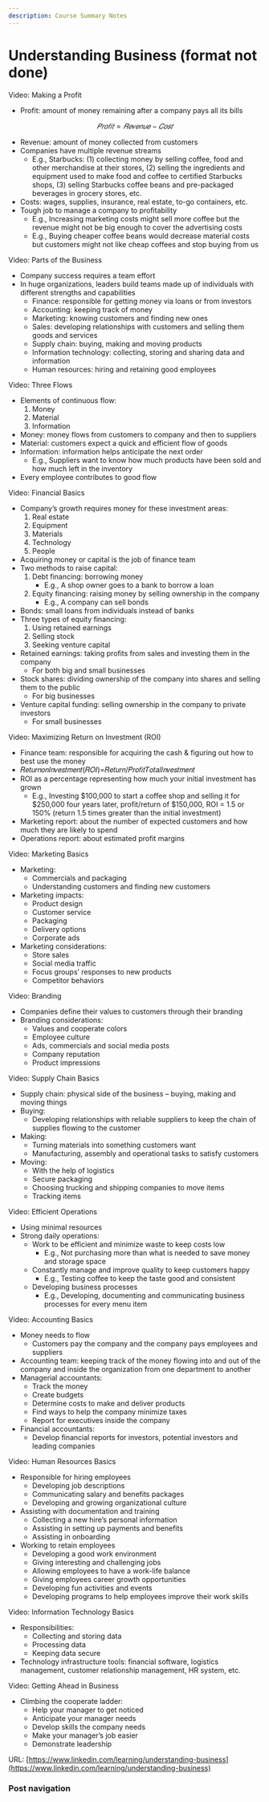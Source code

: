 ```yaml
---
description: Course Summary Notes
---
```


# Understanding Business (format not done)

Video: Making a Profit

* Profit: amount of money remaining after a company pays all its bills

$$
𝑃𝑟𝑜𝑓𝑖𝑡=𝑅𝑒𝑣𝑒𝑛𝑢𝑒−𝐶𝑜𝑠𝑡
$$

* Revenue: amount of money collected from customers
* Companies have multiple revenue streams
  * E.g., Starbucks: (1) collecting money by selling coffee, food and other merchandise at their stores, (2) selling the ingredients and equipment used to make food and coffee to certified Starbucks shops, (3) selling Starbucks coffee beans and pre-packaged beverages in grocery stores, etc.
* Costs: wages, supplies, insurance, real estate, to-go containers, etc.
* Tough job to manage a company to profitability
  * E.g., Increasing marketing costs might sell more coffee but the revenue might not be big enough to cover the advertising costs
  * E.g., Buying cheaper coffee beans would decrease material costs but customers might not like cheap coffees and stop buying from us



Video: Parts of the Business

* Company success requires a team effort
* In huge organizations, leaders build teams made up of individuals with different strengths and capabilities
  * Finance: responsible for getting money via loans or from investors
  * Accounting: keeping track of money
  * Marketing: knowing customers and finding new ones
  * Sales: developing relationships with customers and selling them goods and services
  * Supply chain: buying, making and moving products
  * Information technology: collecting, storing and sharing data and information
  * Human resources: hiring and retaining good employees



Video: Three Flows

* Elements of continuous flow:
  1. Money
  2. Material
  3. Information
* Money: money flows from customers to company and then to suppliers
* Material: customers expect a quick and efficient flow of goods
* Information: information helps anticipate the next order
  * E.g., Suppliers want to know how much products have been sold and how much left in the inventory
* Every employee contributes to good flow



Video: Financial Basics

* Company’s growth requires money for these investment areas:
  1. Real estate
  2. Equipment
  3. Materials
  4. Technology
  5. People
* Acquiring money or capital is the job of finance team
* Two methods to raise capital:
  1. Debt financing: borrowing money
     * E.g., A shop owner goes to a bank to borrow a loan
  2. Equity financing: raising money by selling ownership in the company
     * E.g., A company can sell bonds
* Bonds: small loans from individuals instead of banks
* Three types of equity financing:
  1. Using retained earnings
  2. Selling stock
  3. Seeking venture capital
* Retained earnings: taking profits from sales and investing them in the company
  * For both big and small businesses
* Stock shares: dividing ownership of the company into shares and selling them to the public
  * For big businesses
* Venture capital funding: selling ownership in the company to private investors
  * For small businesses



Video: Maximizing Return on Investment (ROI)

* Finance team: responsible for acquiring the cash & figuring out how to best use the money
* 𝑅𝑒𝑡𝑢𝑟𝑛𝑜𝑛𝐼𝑛𝑣𝑒𝑠𝑡𝑚𝑒𝑛𝑡(𝑅𝑂𝐼)=𝑅𝑒𝑡𝑢𝑟𝑛/𝑃𝑟𝑜𝑓𝑖𝑡𝑇𝑜𝑡𝑎𝑙𝐼𝑛𝑣𝑒𝑠𝑡𝑚𝑒𝑛𝑡
* ROI as a percentage representing how much your initial investment has grown
  * E.g., Investing $100,000 to start a coffee shop and selling it for $250,000 four years later, profit/return of $150,000, ROI = 1.5 or 150% (return 1.5 times greater than the initial investment)
* Marketing report: about the number of expected customers and how much they are likely to spend
* Operations report: about estimated profit margins



Video: Marketing Basics

* Marketing:
  * Commercials and packaging
  * Understanding customers and finding new customers
* Marketing impacts:
  * Product design
  * Customer service
  * Packaging
  * Delivery options
  * Corporate ads
* Marketing considerations:
  * Store sales
  * Social media traffic
  * Focus groups’ responses to new products
  * Competitor behaviors



Video: Branding

* Companies define their values to customers through their branding
* Branding considerations:
  * Values and cooperate colors
  * Employee culture
  * Ads, commercials and social media posts
  * Company reputation
  * Product impressions



Video: Supply Chain Basics

* Supply chain: physical side of the business – buying, making and moving things
* Buying:
  * Developing relationships with reliable suppliers to keep the chain of supplies flowing to the customer
* Making:
  * Turning materials into something customers want
  * Manufacturing, assembly and operational tasks to satisfy customers
* Moving:
  * With the help of logistics
  * Secure packaging
  * Choosing trucking and shipping companies to move items
  * Tracking items



Video: Efficient Operations

* Using minimal resources
* Strong daily operations:
  * Work to be efficient and minimize waste to keep costs low
    * E.g., Not purchasing more than what is needed to save money and storage space
  * Constantly manage and improve quality to keep customers happy
    * E.g., Testing coffee to keep the taste good and consistent
  * Developing business processes
    * E.g., Developing, documenting and communicating business processes for every menu item



Video: Accounting Basics

* Money needs to flow
  * Customers pay the company and the company pays employees and suppliers
* Accounting team: keeping track of the money flowing into and out of the company and inside the organization from one department to another
* Managerial accountants:
  * Track the money
  * Create budgets
  * Determine costs to make and deliver products
  * Find ways to help the company minimize taxes
  * Report for executives inside the company
* Financial accountants:
  * Develop financial reports for investors, potential investors and leading companies



Video: Human Resources Basics

* Responsible for hiring employees
  * Developing job descriptions
  * Communicating salary and benefits packages
  * Developing and growing organizational culture
* Assisting with documentation and training
  * Collecting a new hire’s personal information
  * Assisting in setting up payments and benefits
  * Assisting in onboarding
* Working to retain employees
  * Developing a good work environment
  * Giving interesting and challenging jobs
  * Allowing employees to have a work-life balance
  * Giving employees career growth opportunities
  * Developing fun activities and events
  * Developing programs to help employees improve their work skills



Video: Information Technology Basics

* Responsibilities:
  * Collecting and storing data
  * Processing data
  * Keeping data secure
* Technology infrastructure tools: financial software, logistics management, customer relationship management, HR system, etc.



Video: Getting Ahead in Business

* Climbing the cooperate ladder:
  * Help your manager to get noticed
  * Anticipate your manager needs
  * Develop skills the company needs
  * Make your manager’s job easier
  * Demonstrate leadership







URL: [https://www.linkedin.com/learning/understanding-business](https://www.linkedin.com/learning/understanding-business)

### Post navigation
